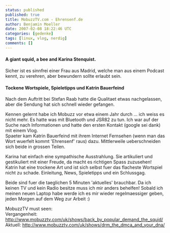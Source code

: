 ```yaml
---
status: published
published: true
title: MobuzzTV.com - Ehrensenf.de
author: Benjamin Moeller
date: 2007-02-08 18:22:46 UTC
categories: [gedenke]
tags: [linux, vlog, nerdig]
comments: []
---
```

#### A giant squid, a bee and Karina Stenquist.  
Sicher ist es sinnfrei einer Frau aus Madrid, welche man aus einem Podcast kennt, zu verehren, aber bewundern sollte erlaubt sein.  
#### Tockene Wortspiele, Spieletipps und Katrin Bauerfeind  
Nach dem Auftritt bei Stefan Raab hatte die Qualitaet etwas nachgelassen, aber die Sendung hat sich schnell wieder gefangen.

Kennen gelernt habe ich Mobuzz vor etwa einem Jahr durch ... ich weiss es nicht mehr. Es hatte was mit Bluetooth und JSR82 zu tun. Ich war auf der Suche nach Informationen und hatte den ersten Kontakt (google sei dank) mit einem Vlog.  
Spaeter kam Katrin Bauerfeind mit ihrem Internet Fernsehen (wenn man das Wort wuerfelt kommt 'Ehrensenf' raus) dazu. Mittlerweile ueberschneiden sich beide in grossen Teilen.  

Karina hat einfach eine sympathische Ausstrahlung. Sie artikuliert und gestikuliert mit einer Freude, da macht es richtigen Spass zuzusehen!  
Katrin hat eine trockene Art und ist sich selbst fuer das flacheste Wortspiel nicht zu schade. Einleitung, News, Spieletipps und ein Schlussgag.

Beide sind fuer die taeglichen 5 Minuten 'aktuelles' brauchbar. Da ich keinen TV und kein Radio besitze muss ich mir anders behelfen! Sobald ich meinen neuen Laptop habe werde ich es mir wieder regelmaessiger geben, jeden Morgen auf dem Weg zur Arbeit :)

MobuzzTV must seen:  
Vergangenheit: http://www.mobuzztv.com/uk/shows/back_by_popular_demand_the_squid/  
Aktuell: http://www.mobuzztv.com/uk/shows/drm_the_dmca_and_your_dna/

